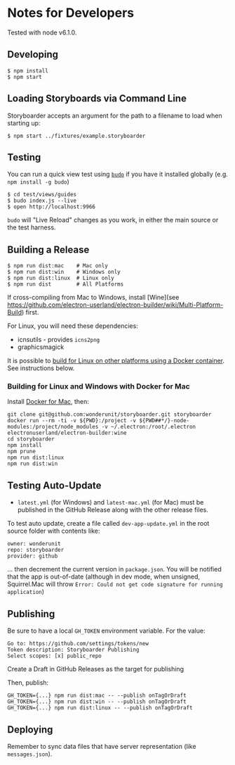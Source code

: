 # Notes for Developers

Tested with node v6.1.0.

## Developing

    $ npm install
    $ npm start

## Loading Storyboards via Command Line

Storyboarder accepts an argument for the path to a filename to load when starting up:

    $ npm start ../fixtures/example.storyboarder

## Testing

You can run a quick view test using [`budo`](https://github.com/mattdesl/budo) if you have it installed globally (e.g. `npm install -g budo`)

    $ cd test/views/guides
    $ budo index.js --live
    $ open http://localhost:9966

`budo` will "Live Reload" changes as you work, in either the main source or the test harness.

## Building a Release

    $ npm run dist:mac    # Mac only
    $ npm run dist:win    # Windows only
    $ npm run dist:linux  # Linux only
    $ npm run dist        # All Platforms

If cross-compiling from Mac to Windows, install [Wine](see https://github.com/electron-userland/electron-builder/wiki/Multi-Platform-Build) first.

For Linux, you will need these dependencies:

- icnsutils - provides `icns2png`
- graphicsmagick

It is possible to [build for Linux on other platforms using a Docker container](https://github.com/electron-userland/electron-builder/wiki/Docker). See instructions below.

### Building for Linux and Windows with Docker for Mac

Install [Docker for Mac](https://www.docker.com/docker-mac), then:

```
git clone git@github.com:wonderunit/storyboarder.git storyboarder
docker run --rm -ti -v ${PWD}:/project -v ${PWD##*/}-node-modules:/project/node_modules -v ~/.electron:/root/.electron electronuserland/electron-builder:wine
cd storyboarder
npm install
npm prune
npm run dist:linux
npm run dist:win
```

## Testing Auto-Update

- `latest.yml` (for Windows) and `latest-mac.yml` (for Mac) must be published in the GitHub Release along with the other release files.

To test auto update, create a file called `dev-app-update.yml` in the root source folder with contents like:

```
owner: wonderunit
repo: storyboarder
provider: github
```

... then decrement the current version in `package.json`. You will be notified that the app is out-of-date (although in dev mode, when unsigned, Squirrel.Mac will throw `Error: Could not get code signature for running application`)

## Publishing

Be sure to have a local `GH_TOKEN` environment variable. For the value:

    Go to: https://github.com/settings/tokens/new
    Token description: Storyboarder Publishing
    Select scopes: [x] public_repo

Create a Draft in GitHub Releases as the target for publishing

Then, publish:

    GH_TOKEN={...} npm run dist:mac -- --publish onTagOrDraft
    GH_TOKEN={...} npm run dist:win -- --publish onTagOrDraft
    GH_TOKEN={...} npm run dist:linux -- --publish onTagOrDraft

## Deploying

Remember to sync data files that have server representation (like `messages.json`).
